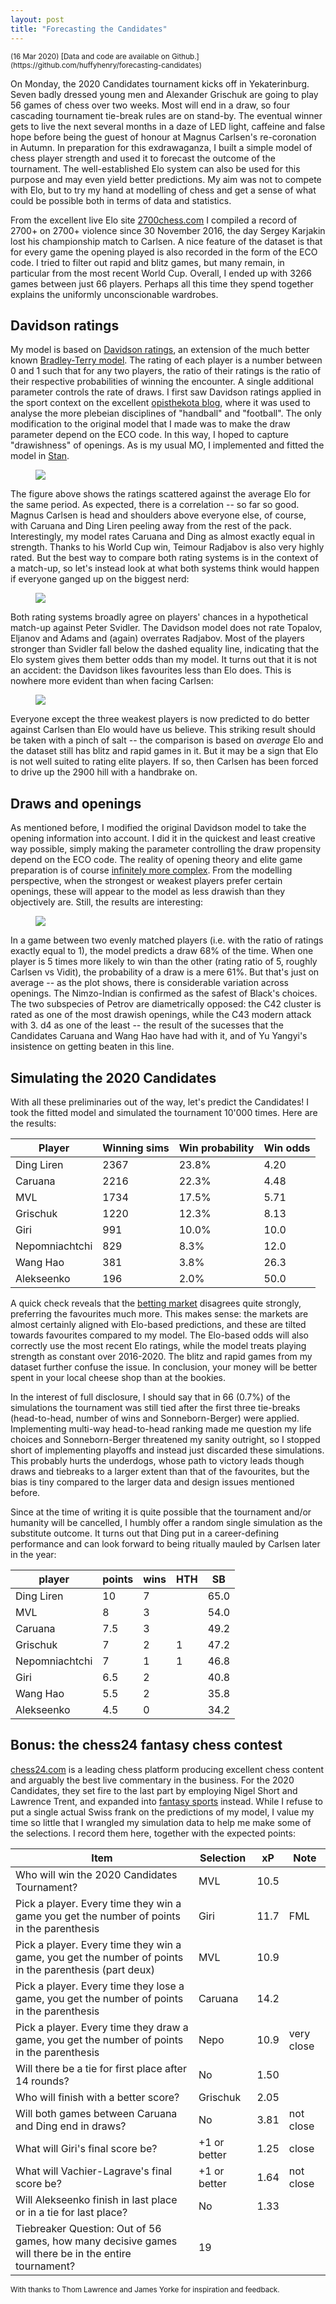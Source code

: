```yaml
---
layout: post
title: "Forecasting the Candidates"
---
```

<small>
(16 Mar 2020) [Data and code are available on Github.](https://github.com/huffyhenry/forecasting-candidates)
</small>

On Monday, the 2020 Candidates tournament kicks off in Yekaterinburg.
Seven badly dressed young men and Alexander Grischuk are going to play
56 games of chess over two weeks. Most will end in a draw,
so four cascading tournament tie-break rules are on stand-by.
The eventual winner gets to live the next several months in a daze of
LED light, caffeine and false hope before being the guest of
honour at Magnus Carlsen's re-coronation in Autumn. In preparation for this exdrawaganza,
I built a simple model of chess player strength and used it to forecast
the outcome of the tournament. The well-established Elo system can also be used
for
this purpose and may even yield better predictions. My aim was not to
compete with Elo, but to try my hand at modelling of chess and
get a sense of what could be possible both in terms of data and
statistics.

From the excellent live Elo site [2700chess.com](https://2700chess.com)
I compiled a record of 2700+ on 2700+ violence since 30 November 2016,
the day Sergey Karjakin lost his championship match to Carlsen. A nice
feature of the dataset is that for every game the opening played
is also recorded in the form of the ECO code. I tried to filter out
rapid and blitz games, but many remain, in particular from the
most recent World Cup.
Overall, I ended up with 3266 games between just 66 players. Perhaps all
this
time they spend together explains the uniformly unconscionable wardrobes.

## Davidson ratings

My model is based on
[Davidson ratings](assets/papers/candidates_davidson1970.pdf), an
extension of the much better known [Bradley-Terry model](https://en.wikipedia.org/wiki/Bradley%E2%80%93Terry_model). The
rating of each player is a number between 0 and 1 such that for any
two players, the ratio of their ratings is the ratio of their respective
probabilities of winning the encounter. A single additional parameter
controls the rate of draws. I first saw Davidson ratings
applied in the sport context on the excellent
[opisthekota blog](https://opisthokonta.net/?p=1656), where it was
used to analyse the more plebeian disciplines of "handball" and
"football". The only modification to the original model that I made was
 to make
the draw parameter depend on the ECO code. In this way, I hoped
to capture "drawishness" of openings. As is my usual MO, I implemented
and fitted the model in [Stan](https://mc-stan.org/).

<figure>
  <img src="assets/figures/candidates_ratings.png" />
</figure>

The figure above shows the ratings scattered against the average Elo for
the same period. As expected, there is a correlation -- so far so
good. Magnus Carlsen is head and shoulders above everyone else,
of course, with
Caruana and Ding Liren peeling away from the rest of the pack.
Interestingly, my model rates Caruana and Ding as almost exactly equal in
strength. Thanks to his World Cup win, Teimour Radjabov is also very highly
rated. But the best way to compare both rating systems
is in the context of a match-up, so let's instead look at what
both systems think would happen if everyone ganged up on the
biggest nerd:

<figure>
  <img src="assets/figures/candidates_svidler.png" />
</figure>

Both rating systems broadly agree on players' chances in a hypothetical
match-up against Peter Svidler. The Davidson model does not rate
Topalov, Eljanov and Adams and (again) overrates Radjabov. Most of the
players stronger than Svidler fall below the dashed equality line,
indicating that the Elo system gives them better odds than my
model. It turns out that it is not an accident: the Davidson likes
favourites less than Elo does. This is nowhere more evident than when facing
Carlsen:

<figure>
  <img src="assets/figures/candidates_carlsen.png" />
</figure>

Everyone except the three weakest players is now predicted to do better
against Carlsen than Elo would have us believe. This striking
 result should
be taken with a pinch of salt -- the comparison is based on _average_
Elo and the dataset still has blitz and rapid games in it. But it may be
a sign that Elo is not well suited to rating elite players. If so, then
Carlsen has been forced to drive up the 2900 hill with a handbrake on.

## Draws and openings

As mentioned before, I modified the original Davidson model to take the
opening information into account. I did it in the quickest and least
creative way possible, simply making the parameter controlling the draw
propensity depend on the ECO code. The reality of opening theory and
elite game preparation is of course
[infinitely more complex](https://www.qualitychess.co.uk/products/2/349/the_anand_files_by_michiel_abeln/). From the modelling perspective, when
the strongest or weakest players prefer certain openings, these will appear to the model as less drawish than they objectively are.
Still, the results are interesting:

<figure>
  <img src="assets/figures/candidates_openings.png" />
</figure>

In a game between two evenly matched players (i.e. with the ratio of
   ratings
exactly equal to 1), the model predicts a draw 68% of the time. When one
player is 5 times more likely to win than the other (rating ratio of 5,
  roughly Carlsen vs Vidit),
the probability of a draw is a mere 61%. But that's just on average --
as the plot shows, there is considerable variation across openings. The
Nimzo-Indian is confirmed as the safest of Black's choices. The two
subspecies of Petrov are diametrically opposed: the C42 cluster is rated
as one of the most drawish openings, while the C43 modern attack with 3.
d4 as one of the least -- the result of the sucesses that the
Candidates Caruana and Wang Hao have had with it, and of
Yu Yangyi's insistence on getting beaten in this line.

## Simulating the 2020 Candidates

With all these preliminaries out of the way, let's predict the
Candidates! I took the fitted model and simulated the tournament 10'000
times. Here are the results:

| Player         | Winning sims | Win probability | Win odds |
|----------------|--------------|-----------------|----------|
| Ding Liren     | 2367         | 23.8%           |  4.20     
| Caruana        | 2216         | 22.3%           |  4.48
| MVL            | 1734         | 17.5%           |  5.71
| Grischuk       | 1220         | 12.3%           |  8.13
| Giri           | 991          | 10.0%           | 10.0
| Nepomniachtchi | 829          | 8.3%            | 12.0
| Wang Hao       | 381          | 3.8%            | 26.3
| Alekseenko     | 196          | 2.0%            | 50.0

A quick check reveals that the
[betting market](https://www.pinnacle.com/en/chess/candidates-tournament/matchups/) disagrees quite strongly,
preferring the favourites much more. This makes sense: the markets are
almost certainly aligned with Elo-based predictions, and these are
tilted towards favourites compared to my model. The Elo-based
odds will also correctly use the most recent Elo ratings, while the model
treats playing strength as constant over 2016-2020. The blitz and rapid
games from my dataset further confuse the issue. In conclusion, your
money will be better spent in your local cheese shop than at the
bookies.

In the interest of full disclosure, I should say that in 66 (0.7%) of
the simulations the tournament was still tied after the first three
tie-breaks (head-to-head, number of wins and Sonneborn-Berger)
were applied. Implementing multi-way head-to-head ranking made me
question my life choices and Sonneborn-Berger threatened my sanity
 outright, so I stopped
short of implementing playoffs and instead just discarded these
simulations. This probably hurts the underdogs, whose path to victory
leads though draws and tiebreaks to a larger extent than
that of the favourites, but the bias is tiny compared to the
larger data and design issues mentioned before.

Since at the time of writing it is quite possible that the tournament
and/or humanity will be cancelled, I humbly offer a
random single simulation as the substitute outcome. It turns out that
Ding
put in a career-defining performance and can look forward to
being ritually mauled by Carlsen later in the year:

| player         | points | wins | HTH | SB    |
|----------------|--------|------|-----|-------|
| Ding Liren     |   10   |  7   |     |  65.0 |
| MVL            |    8   |  3   |     |  54.0 |
| Caruana        |    7.5 |  3   |     |  49.2 |
| Grischuk       |    7   |  2   |   1 |  47.2 |
| Nepomniachtchi |    7   |  1   |   1 |  46.8 |
| Giri           |    6.5 |  2   |     |  40.8 |
| Wang Hao       |    5.5 |  2   |     |  35.8 |
| Alekseenko     |    4.5 |  0   |     |  34.2 |

## Bonus: the chess24 fantasy chess contest

[chess24.com](https://chess24.com) is a leading chess platform producing
excellent chess content
and arguably the best live commentary in the business. For the 2020 Candidates,
they set fire to the last part by employing Nigel Short and
Lawrence Trent, and expanded into [fantasy sports](https://chess24.com/en/read/news/fantasychess) instead. While I
refuse to put a single actual Swiss frank on the predictions of my model, I value
my time so little that I wrangled my simulation data to help me make some
of the selections. I record them here, together with the
expected points:

| Item | Selection | xP   | Note |
|------|-----------|------|------|
| Who will win the 2020 Candidates Tournament? | MVL | 10.5 |
| Pick a player. Every time they win a game you get the number of points in the parenthesis | Giri | 11.7 | FML
| Pick a player. Every time they win a game, you get the number of points in the parenthesis (part deux) | MVL | 10.9 |
| Pick a player. Every time they lose a game, you get the number of points in the parenthesis | Caruana | 14.2 |
| Pick a player. Every time they draw a game, you get the number of points in the parenthesis | Nepo | 10.9 | very close
| Will there be a tie for first place after 14 rounds? | No | 1.50 |
| Who will finish with a better score? | Grischuk | 2.05
| Will both games between Caruana and Ding end in draws? | No | 3.81 | not close
| What will Giri's final score be? | +1 or better | 1.25 | close
| What will Vachier-Lagrave's final score be? | +1 or better | 1.64 | not close
| Will Alekseenko finish in last place or in a tie for last place? | No | 1.33
| Tiebreaker Question: Out of 56 games, how many decisive games will there be in the entire tournament? | 19 |

<small>
With thanks to Thom Lawrence and James Yorke for inspiration and feedback.
</small>
